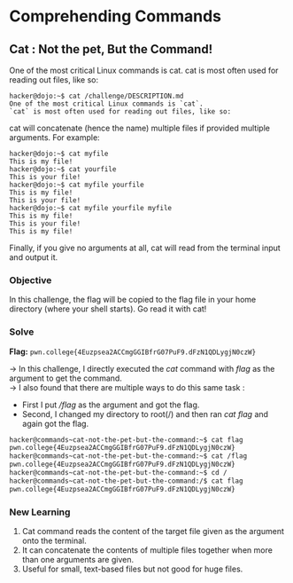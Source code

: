 # Comprehending Commands 

## Cat : Not the pet, But the Command!
One of the most critical Linux commands is cat. cat is most often used for reading out files, like so:

```
hacker@dojo:~$ cat /challenge/DESCRIPTION.md
One of the most critical Linux commands is `cat`.
`cat` is most often used for reading out files, like so:
```

cat will concatenate (hence the name) multiple files if provided multiple arguments. For example:

```
hacker@dojo:~$ cat myfile
This is my file!
hacker@dojo:~$ cat yourfile
This is your file!
hacker@dojo:~$ cat myfile yourfile
This is my file!
This is your file!
hacker@dojo:~$ cat myfile yourfile myfile
This is my file!
This is your file!
This is my file!
```

Finally, if you give no arguments at all, cat will read from the terminal input and output it. 

### Objective
In this challenge, the flag will be copied to the flag file in your home directory (where your shell starts). Go read it with cat!

### Solve
**Flag:** `pwn.college{4Euzpsea2ACCmgGGIBfrG07PuF9.dFzN1QDLygjN0czW}`

-> In this challenge, I directly executed the *cat* command with *flag* as the argument to get the command.  
-> I also found that there are multiple ways to do this same task : 
  - First I put */flag* as the argument and got the flag.
  - Second, I changed my directory to root(/) and then ran *cat flag* and again got the flag.

```bash
hacker@commands~cat-not-the-pet-but-the-command:~$ cat flag
pwn.college{4Euzpsea2ACCmgGGIBfrG07PuF9.dFzN1QDLygjN0czW}
hacker@commands~cat-not-the-pet-but-the-command:~$ cat /flag
pwn.college{4Euzpsea2ACCmgGGIBfrG07PuF9.dFzN1QDLygjN0czW}
hacker@commands~cat-not-the-pet-but-the-command:~$ cd /
hacker@commands~cat-not-the-pet-but-the-command:/$ cat flag
pwn.college{4Euzpsea2ACCmgGGIBfrG07PuF9.dFzN1QDLygjN0czW}
```

### New Learning
1. Cat command reads the content of the target file given as the argument onto the terminal.
2. It can concatenate the contents of multiple files together when more than one arguments are given.
3. Useful for small, text-based files but not good for huge files. 
